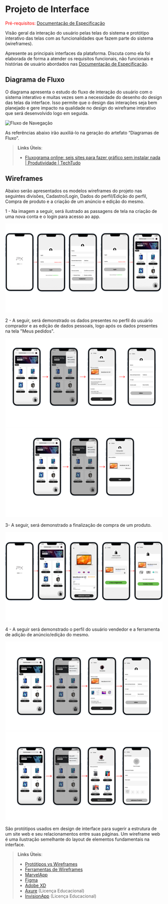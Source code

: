 
# Projeto de Interface

<span style="color:red">Pré-requisitos: <a href="2-Especificação do Projeto.md"> Documentação de Especificação</a></span>

Visão geral da interação do usuário pelas telas do sistema e protótipo interativo das telas com as funcionalidades que fazem parte do sistema (wireframes).

 Apresente as principais interfaces da plataforma. Discuta como ela foi elaborada de forma a atender os requisitos funcionais, não funcionais e histórias de usuário abordados nas <a href="2-Especificação do Projeto.md"> Documentação de Especificação</a>.

## Diagrama de Fluxo

O diagrama apresenta o estudo do fluxo de interação do usuário com o sistema interativo e  muitas vezes sem a necessidade do desenho do design das telas da interface. Isso permite que o design das interações seja bem planejado e gere impacto na qualidade no design do wireframe interativo que será desenvolvido logo em seguida.

![Fluxo de Navegação ](https://user-images.githubusercontent.com/63081926/227237057-5ee91495-a53f-483d-828b-d332d1a02721.PNG)

As referências abaixo irão auxiliá-lo na geração do artefato “Diagramas de Fluxo”.

> **Links Úteis**:
> - [Fluxograma online: seis sites para fazer gráfico sem instalar nada | Produtividade | TechTudo](https://www.techtudo.com.br/listas/2019/03/fluxograma-online-seis-sites-para-fazer-grafico-sem-instalar-nada.ghtml)

## Wireframes

Abaixo serão apresentados os modelos wireframes do projeto nas seguintes divisões, Cadastro/Login, Dados do perfil/Edição do perfil, Compra de produto e a criação de um anúncio e edição do mesmo.

1 - Na imagem a seguir, será ilustrado as passagens de tela na criação de uma nova conta e o login para acesso ao app.

<img src="img/cadastro.png"/>

2 - A seguir, será demonstrado os dados presentes no perfil do usuário comprador e as edição de dados pessoais, logo após os dados presentes na tela "Meus pedidos".

<img src="img/editar _perfil.png"/>
<img src="img/meus_pedidos.png"/>

3- A seguir, será demonstrado a finalização de compra de um produto.

<img src="img/pagamento.png"/>

4 - A seguir será demonstrado o perfil do usuário vendedor e a ferramenta de adição de anúncio/edição do mesmo.

<img src="img/perfil_vendedor.png"/>
<img src="img/meus_produtos.png"/>



São protótipos usados em design de interface para sugerir a estrutura de um site web e seu relacionamentos entre suas páginas. Um wireframe web é uma ilustração semelhante do layout de elementos fundamentais na interface.
 
> **Links Úteis**:
> - [Protótipos vs Wireframes](https://www.nngroup.com/videos/prototypes-vs-wireframes-ux-projects/)
> - [Ferramentas de Wireframes](https://rockcontent.com/blog/wireframes/)
> - [MarvelApp](https://marvelapp.com/developers/documentation/tutorials/)
> - [Figma](https://www.figma.com/)
> - [Adobe XD](https://www.adobe.com/br/products/xd.html#scroll)
> - [Axure](https://www.axure.com/edu) (Licença Educacional)
> - [InvisionApp](https://www.invisionapp.com/) (Licença Educacional)
